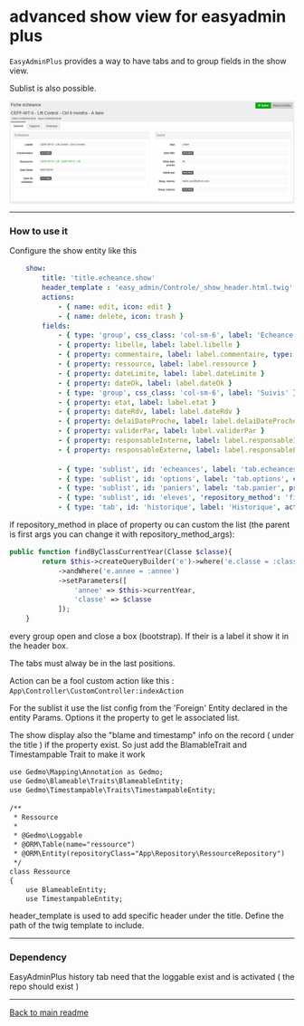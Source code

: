 # advanced show view for easyadmin plus

`EasyAdminPlus` provides a way to have tabs and to group fields in the show view.

Sublist is also possible.

<p align="center">
    <img src="images/show_header_tab.png" align="center" alt="show view with tab and group with specific header" />
</p>

-------
### How to use it

Configure the show entity like this
```yaml
    show:
        title: 'title.echeance.show'
        header_template : 'easy_admin/Controle/_show_header.html.twig'
        actions:
            - { name: edit, icon: edit }
            - { name: delete, icon: trash }
        fields:
            - { type: 'group', css_class: 'col-sm-6', label: 'Echeance' }
            - { property: libelle, label: label.libelle }
            - { property: commentaire, label: label.commentaire, type: raw }
            - { property: ressource, label: label.ressource }
            - { property: dateLimite, label: label.dateLimite }
            - { property: dateOk, label: label.dateOk }
            - { type: 'group', css_class: 'col-sm-6', label: 'Suivis' }
            - { property: etat, label: label.etat }
            - { property: dateRdv, label: label.dateRdv }
            - { property: delaiDateProche, label: label.delaiDateProche }
            - { property: validerPar, label: label.validerPar }
            - { property: responsableInterne, label: label.responsableInterne }
            - { property: responsableExterne, label: label.responsableExterne }

            - { type: 'sublist', id: 'echeances', label: 'tab.echeances', entity: 'Controle', property: 'Controles'}
            - { type: 'sublist', id: 'options', label: 'tab.options', entity: 'Ressource', property: 'Options'}
            - { type: 'sublist', id: 'paniers', label: 'tab.panier', property: 'paniers', entity: 'Panier',template_form: 'easy_admin/Helper/_sub_form.html.twig', add_form: 'App\Form\PanierType',add_route: 'app_admin_eleve_addpanier', with_add: true , 'with_delete': true, add_form_options: {'parent':'{parent}'}}
            - { type: 'sublist', id: 'eleves', 'repository_method': 'findByClassCurrentYears', label: 'tab.eleves', entity: 'Eleve' , ignore_fields: ['classe']}
            - { type: 'tab', id: 'historique', label: 'Historique', action: 'historyAction' }
```

if repository_method in place of property ou can custom the list (the parent is first args you can change it with repository_method_args):
```php
public function findByClassCurrentYear(Classe $classe){
        return $this->createQueryBuilder('e')->where('e.classe = :classe')
            ->andWhere('e.annee = :annee')
            ->setParameters([
                'annee' => $this->currentYear,
                'classe' => $classe
            ]);
    }
```
every group open and close a box (bootstrap). If their is a label it show it in the header box.

The tabs must alway be in the last positions.

Action can be a fool custom action like this : 
`App\Controller\CustomController:indexAction`

For the sublist it use the list config from the 'Foreign' Entity declared in the entity Params. Options it the property to get le associated list.

The show display also the "blame and timestamp" info on the record ( under the title ) if the property exist. So just add the BlamableTrait  and Timestampable Trait to make it work

```
use Gedmo\Mapping\Annotation as Gedmo;
use Gedmo\Blameable\Traits\BlameableEntity;
use Gedmo\Timestampable\Traits\TimestampableEntity;

/**
 * Ressource
 * 
 * @Gedmo\Loggable
 * @ORM\Table(name="ressource")
 * @ORM\Entity(repositoryClass="App\Repository\RessourceRepository")
 */
class Ressource
{
    use BlameableEntity;
    use TimestampableEntity;
```

header_template is used to add specific header under the title. Define the path of the twig template to include.

-------
### Dependency

EasyAdminPlus history tab need that the loggable exist and is activated ( the repo should exist )

-------
[Back to main readme](../README.md)
